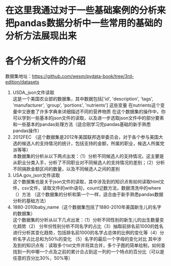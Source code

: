 # 在这里我通过对于一些基础案例的分析来把pandas数据分析中一些常用的基础的分析方法展现出来
# 各个分析文件的介绍
数据集地址：https://github.com/wesm/pydata-book/tree/3rd-edition/datasets
1. USDA_json文件读取  
这是一个美国农业部的数据集，其中数据包括['id', 'description', 'tags', 'manufacturer', 'group', 'portions', 'nutrients'] 这些变量
在nutrients这个变量中又嵌套了许多字典来详细描述不同的营养物质
在这个数据集的操作中，你可以学到一些基本的json文件的读取，以及进一步选取json文件中的部分要素和一些基本的pandas处理方法（适合刚学习完pandas基础的新手熟悉pandas操作）
2. 2012FEC （这个数据集是2012年美国联邦选举委员会，对于各个参与美国大选的候选人的支持情况的统计，包括支持的金额，所属的职业，候选人所属党派等等）  
本数据集的分析从以下两点出发：（1）分析不同候选人的支持情况，这主要是从职业分类入手，分析了不同职业对不同候选人的支持情况的差别；（2）分析不同捐款金额区间的数量，以及不同候选人之间的差别
3. USA.gov_json文件读取  
这个数据集也是关于json文件的读取，其中涉及到的知识点有如何读取html文件，csv文件，读取文件的with语句，count记数方法，数据清洗中的where（）方法
（这个数据集的分析和第一个一样，适合由于新手熟悉pandas数据分析的基础方法）
4. 1880-2010baby_name（这个数据集包括了1880-2010年美国新生儿的名字的数据集）  
这个数据集的分析从以下几点出发：（1）分析不同性别的新生儿的出生数量变化趋势（2） 分年份性别分析不同名字的占比（3）抽取前排名前1000的姓名进行分析其变化趋势，包括排名前1000的名字占总体的比例的变化等（4）分析名字占比总和为50%的变化 （5）名字的最后一个字母的变化对比
其中涉及到的知识点有：读取多个txt文件并将其合并，多个子图的简单绘制，如何查找到一列中哪一个点及之前的累计合占到这一列的一个特点的百分比（可以是任意的百分比30%，50%等）
